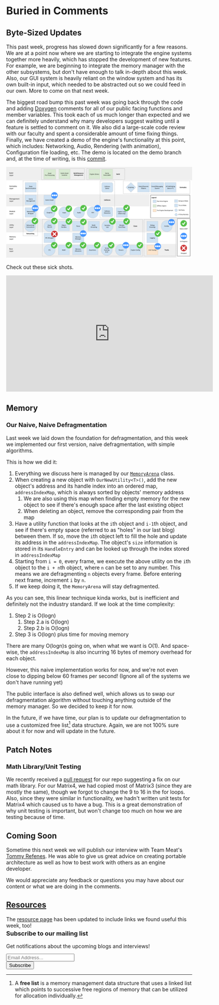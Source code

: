 # Buried in Comments

## Byte-Sized Updates

This past week, progress has slowed down significantly for a few reasons. We are at a point now where we are starting to integrate the engine systems together more heavily, which has stopped the development of new features. For example, we are beginning to integrate the memory manager with the other subsystems, but don't have enough to talk in-depth about this week. Also, our GUI system is heavily reliant on the window system and has its own built-in input, which needed to be abstracted out so we could feed in our own. More to come on that next week. 

The biggest road bump  this past week was going back through the code and adding [Doxygen](http://www.doxygen.nl/) comments for all of our public facing functions and member variables. This took each of us much longer than expected and we can definitely understand why many developers suggest waiting until a feature is settled to comment on it. We also did a large-scale code review with our faculty and spent a considerable amount of time fixing things. Finally, we have created a demo of the engine's functionality at this point, which includes: Networking, Audio, Rendering (with animation), Configuration file loading, etc. The demo is located on the demo branch and, at the time of writing, is this [commit](https://github.com/Isetta-Team/Isetta-Engine/tree/8e6507405bea29ab79af42e79e793ca94f60b844).

![Engine Architecture](../images/engine_architecture/week4.png "Week 4 Progress Architecture")


Check out these sick shots.


<p display="block" align="center">
<iframe display="block" text-align="center" width="560" height="315" src="https://www.youtube.com/embed/LT3XdIKP_08?rel=0" frameborder="0" allow="autoplay; encrypted-media" allowfullscreen></iframe>
</p>

## Memory


### Our Naive, Naive Defragmentation

Last week we laid down the foundation for defragmentation, and this week we implemented our first version, naive defragmentation, with simple algorithms.

This is how we did it:



1.  Everything we discuss here is managed by our [`MemoryArena`](https://github.com/Isetta-Team/Isetta-Engine/blob/week-4/Isetta/Isetta/Core/Memory/MemoryArena.h) class.
2.  When creating a new object with `OurNewUtility<T>()`, add the new object's address and its handle index into an ordered map, `addressIndexMap`, which is always sorted by objects' memory address
    1.  We are also using this map when finding empty memory for the new object to  see if there's enough space after the last existing object
    2.  When deleting an object, remove the corresponding pair from the map
3.  Have a utility function that looks at the `i`th object and `i-1`th object, and see if there's empty space (referred to as "holes" in our last blog) between them. If so, move the `i`th object left to fill the hole and update its address in the `addressIndexMap`. The object's `size` information is stored in its `HandleEntry` and can be looked up through the index stored in `addressIndexMap`
4.  Starting from `i = 0`, every frame, we execute the above utility on the `i`th object to the `i + n`th object, where `n` can be set to any number. This means we are defragmenting `n` objects every frame. Before entering next frame, increment `i` by `n`.
5.  If we keep doing it, the `MemoryArena` will stay defragmented.

As you can see, this linear technique kinda works, but is inefficient and definitely not the industry standard. If we look at the time complexity:



1.  Step 2 is O(logn)
    1.  Step 2.a is O(logn)
    1.  Step 2.b is O(logn)
1.  Step 3 is O(logn) plus time for moving memory

There are many O(logn)s going on, when what we want is O(1). And space-wise, the `addressIndexMap` is also incurring 16 bytes of memory overhead for each object.

However, this naive implementation works for now, and we're not even close to dipping below 60 frames per second! (Ignore all of the systems we don't have running yet)

The public interface is also defined well, which allows us to swap our defragmentation algorithm without touching anything outside of the memory manager. So we decided to keep it for now.

In the future, if we have time, our plan is to update our defragmentation to use a customized free list[^24920] data structure. Again, we are not 100% sure about it for now and will update in the future.

[^24920]: A **free list** is a memory management data structure that uses a linked list which points to successive free regions of memory that can be utilized for allocation individually.


## Patch Notes


### Math Library/Unit Testing

We recently received a [pull request](https://github.com/Isetta-Team/Isetta-Engine/pull/1) for our repo suggesting a fix on our math library. For our Matrix4, we had copied most of Matrix3 (since they are mostly the same), though we forgot to change the 9 to 16 in the for loops. Also, since they were similar in functionality, we hadn't written unit tests for Matrix4 which caused us to have a bug. This is a great demonstration of why unit testing is important, but won't change too much on how we are testing because of time.


## Coming Soon

Sometime this next week we will publish our interview with Team Meat's [Tommy Refenes](../interviews/TommyRefenes-interview.md). He was able to give us great advice on creating portable architecture as well as how to best work with others as an engine developer.

We would appreciate any feedback or questions you may have about our content or what we are doing in the comments.

## [Resources](../resources.md)

The [resource page](../resources.md) has been updated to include links we found useful this week, too!


<!-- Begin MailChimp Signup Form -->
<link href="//cdn-images.mailchimp.com/embedcode/classic-10_7.css" rel="stylesheet" type="text/css">
<div id="mc_embed_signup" style="margin-top: -20px">
    <form action="https://isetta.us19.list-manage.com/subscribe/post?u=1d83cb806c55e205be26db856&amp;id=860c7d79cf" method="post" id="mc-embedded-subscribe-form" name="mc-embedded-subscribe-form" class="validate" target="_blank" novalidate>
        <div id="mc_embed_signup_scroll">
            <h3>Subscribe to our mailing list</h3>
            <p style="margin-bottom: -22px;">Get notifications about the upcoming blogs and interviews!</p>
            <br><br>
            <div class="mc-field-group">
                <label for="mce-EMAIL"> </label>
                <input type="email" placeholder="Email Address..." name="EMAIL" class="required email" id="mce-EMAIL">
            </div>
            <div id="mce-responses" class="clear">
                <div class="response" id="mce-error-response" style="display:none"></div>
                <div class="response" id="mce-success-response" style="display:none"></div>
            </div>
            <div style="position: absolute; left: -5000px;" aria-hidden="true">
                <input type="text" name="b_1d83cb806c55e205be26db856_860c7d79cf" tabindex="-1" value="">
            </div>
            <div class="clear" id="submit-button">
                <input type="submit" value="Subscribe" name="subscribe" id="mc-embedded-subscribe" class="button">
            </div>
        </div>
    </form>
</div>
<!--End mc_embed_signup-->